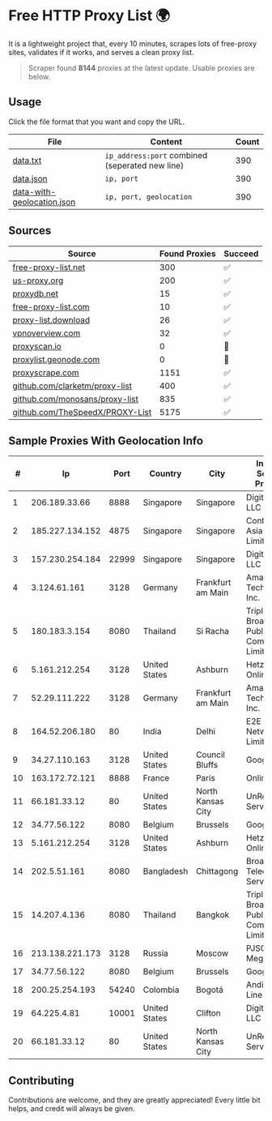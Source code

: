 
# Free HTTP Proxy List 🌍

It is a lightweight project that, every 10 minutes, scrapes lots of free-proxy sites, validates if it works, and serves a clean proxy list.


> Scraper found **8144** proxies at the latest update. Usable proxies are below.

## Usage

Click the file format that you want and copy the URL.


|File|Content|Count|
|----|-------|-----|
|[data.txt](https://raw.githubusercontent.com/themiralay/Proxy-List-World/master/data.txt)|`ip_address:port` combined (seperated new line)|390|
|[data.json](https://raw.githubusercontent.com/themiralay/Proxy-List-World/master/data.json)|`ip, port`|390|
|[data-with-geolocation.json](https://raw.githubusercontent.com/themiralay/Proxy-List-World/master/data-with-geolocation.json)|`ip, port, geolocation`|390|

## Sources

|Source|Found Proxies|Succeed|
|------|-------------|-------|
|[free-proxy-list.net](https://free-proxy-list.net)|300|✅|
|[us-proxy.org](https://www.us-proxy.org)|200|✅|
|[proxydb.net](http://proxydb.net)|15|✅|
|[free-proxy-list.com](https://free-proxy-list.com/?page=&port=&type%5B%5D=http&type%5B%5D=https&up_time=0&search=Search)|10|✅|
|[proxy-list.download](https://www.proxy-list.download/HTTP)|26|✅|
|[vpnoverview.com](https://vpnoverview.com/privacy/anonymous-browsing/free-proxy-servers)|32|✅|
|[proxyscan.io](https://www.proxyscan.io)|0|🚫|
|[proxylist.geonode.com](https://proxylist.geonode.com/api/proxy-list?limit=300&page=1&sort_by=lastChecked&sort_type=desc&protocols=http,https)|0|🚫|
|[proxyscrape.com](https://api.proxyscrape.com/v2/?request=displayproxies&protocol=http&timeout=10000&country=all&ssl=all&anonymity=all)|1151|✅|
|[github.com/clarketm/proxy-list](https://raw.githubusercontent.com/clarketm/proxy-list/master/proxy-list-raw.txt)|400|✅|
|[github.com/monosans/proxy-list](https://raw.githubusercontent.com/monosans/proxy-list/main/proxies/http.txt)|835|✅|
|[github.com/TheSpeedX/PROXY-List](https://raw.githubusercontent.com/TheSpeedX/PROXY-List/master/http.txt)|5175|✅|


## Sample Proxies With Geolocation Info

|#|Ip|Port|Country|City|Internet Service Provider|
|-|--|----|-------|----|-------------------------|
|1|206.189.33.66|8888|Singapore|Singapore|DigitalOcean, LLC|
|2|185.227.134.152|4875|Singapore|Singapore|Contabo Asia Private Limited|
|3|157.230.254.184|22999|Singapore|Singapore|DigitalOcean, LLC|
|4|3.124.61.161|3128|Germany|Frankfurt am Main|Amazon Technologies Inc.|
|5|180.183.3.154|8080|Thailand|Si Racha|Triple T Broadband Public Company Limited|
|6|5.161.212.254|3128|United States|Ashburn|Hetzner Online GmbH|
|7|52.29.111.222|3128|Germany|Frankfurt am Main|Amazon Technologies Inc.|
|8|164.52.206.180|80|India|Delhi|E2E Networks Limited|
|9|34.27.110.163|3128|United States|Council Bluffs|Google LLC|
|10|163.172.72.121|8888|France|Paris|Online S.A.S.|
|11|66.181.33.12|80|United States|North Kansas City|UnReal Servers, LLC|
|12|34.77.56.122|8080|Belgium|Brussels|Google LLC|
|13|5.161.212.254|3128|United States|Ashburn|Hetzner Online GmbH|
|14|202.5.51.161|8080|Bangladesh|Chittagong|Broad Band Telecom Services Ltd|
|15|14.207.4.136|8080|Thailand|Bangkok|Triple T Broadband Public Company Limited|
|16|213.138.221.173|3128|Russia|Moscow|PJSC MegaFon|
|17|34.77.56.122|8080|Belgium|Brussels|Google LLC|
|18|200.25.254.193|54240|Colombia|Bogotá|Andinet ON Line|
|19|64.225.4.81|10001|United States|Clifton|DigitalOcean, LLC|
|20|66.181.33.12|80|United States|North Kansas City|UnReal Servers, LLC|



## Contributing

Contributions are welcome, and they are greatly appreciated! Every
little bit helps, and credit will always be given.

